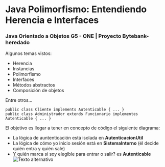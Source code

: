# Java Polimorfismo: Entendiendo Herencia e Interfaces
### Java Orientado a Objetos G5 - ONE | Proyecto Bytebank-heredado

<p>
Algunos temas vistos:
</p>

- Herencia
- Instancias
- Polimorfismo
- Interfaces
- Métodos abstractos
- Composición de objetos

Entre otros... 

```
public class Cliente implements Autenticable { ... }
public class Administrador extends Funcionario implementes Autenticable { ... }
```

El objetivo es llegar a tener en concepto de código el siguiente diagrama:
- La lógica de auntenticación está isolada en __AutenticacionUtil__
- La lógica de cómo yo inicio sesión está en __SistemaInterno__ (él decide quién entra y quién sale)
- Y quién marca si soy elegible para entrar o salir? es __Autenticable__
![Texto alternativo](https://raw.githubusercontent.com/FerNicolas117/Images/main/Diagrama-Bytebanck-heredado.png?token=GHSAT0AAAAAACEOVLXVCJPNNQIJKOQ73EUSZFHWWLQ)
